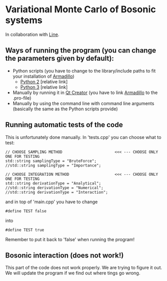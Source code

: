 # Variational Monte Carlo of Bosonic systems

In collaboration with [Line](https://github.com/linegpe).

## Ways of running the program (you can change the parameters given by default):
- Python scripts (you have to change to the library/include paths to fit your installation of [Armadillo](http://arma.sourceforge.net))
  - [Python 2](scripts/run.py) [relative link]
  - [Python 3](scripts/py3-run.py) [relative link]
- Manually by running it in [Qt Creator](https://www.qt.io) (you have to link [Armadillo](http://arma.sourceforge.net) to the .pro-file)
- Manually by using the command line with command line arguments (basically the same as the Python scripts provide)


## Running automatic tests of the code
This is unfortunately done manually. In 'tests.cpp' you can choose what to test:
```
// CHOOSE SAMPLING METHOD                       <<< --- CHOOSE ONLY ONE FOR TESTING
std::string samplingType = "BruteForce";
//std::string samplingType = "Importance";

// CHOOSE INTEGRATION METHOD                    <<< --- CHOOSE ONLY ONE FOR TESTING
std::string derivationType = "Analytical";
//std::string derivationType = "Numerical";
//std::string derivationType = "Interaction";
```
and in top of 'main.cpp' you have to change
```
#define TEST false
```
into
```
#define TEST true
```
Remember to put it back to 'false' when running the program!

## Bosonic interaction (does not work!)
This part of the code does not work properly. We are trying to figure it out. We will update the program if we find out where tings go wrong.